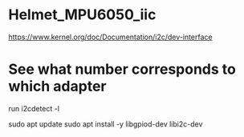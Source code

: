 # Helmet_MPU6050_iic
https://www.kernel.org/doc/Documentation/i2c/dev-interface

# See what number corresponds to which adapter
run i2cdetect -l

sudo apt update
sudo apt install -y libgpiod-dev libi2c-dev


